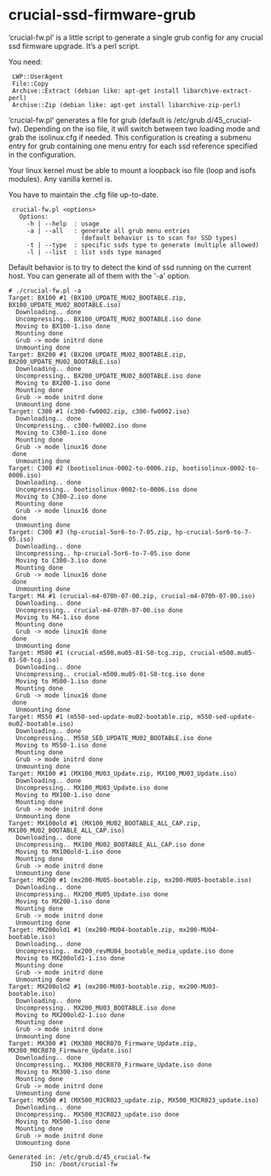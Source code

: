 # crucial-ssd-firmware-grub


‘crucial-fw.pl’ is a little script to generate a single grub config for any crucial ssd firmware upgrade.
It’s a perl script.

You need:
```
 LWP::UserAgent
 File::Copy
 Archive::Extract (debian like: apt-get install libarchive-extract-perl)
 Archive::Zip (debian like: apt-get install libarchive-zip-perl)
```

‘crucial-fw.pl’ generates a file for grub (default is /etc/grub.d/45_crucial-fw).
Depending on the iso file, it will switch between two loading mode and grab the isolinux.cfg if needed.
This configuration is creating a submenu entry for grub containing one menu entry for each ssd reference specified in the configuration.

Your linux kernel must be able to mount a loopback iso file (loop and isofs modules). Any vanilla kernel is.

You have to maintain the .cfg file up-to-date.

```
 crucial-fw.pl <options>
   Options:
     -h | --help  : usage
     -a | --all   : generate all grub menu entries
                    (default behavior is to scan for SSD types)
     -t | --type  : specific ssds type to generate (multiple allowed)
     -l | --list  : list ssds type managed
```

Default behavior is to try to detect the kind of ssd running on the current host.
You can generate all of them with the '-a' option.

```
# ./crucial-fw.pl -a
Target: BX100 #1 (BX100_UPDATE_MU02_BOOTABLE.zip, BX100_UPDATE_MU02_BOOTABLE.iso)
  Downloading.. done
  Uncompressing.. BX100_UPDATE_MU02_BOOTABLE.iso done
  Moving to BX100-1.iso done
  Mounting done
  Grub -> mode initrd done
  Unmounting done
Target: BX200 #1 (BX200_UPDATE_MU02_BOOTABLE.zip, BX200_UPDATE_MU02_BOOTABLE.iso)
  Downloading.. done
  Uncompressing.. BX200_UPDATE_MU02_BOOTABLE.iso done
  Moving to BX200-1.iso done
  Mounting done
  Grub -> mode initrd done
  Unmounting done
Target: C300 #1 (c300-fw0002.zip, c300-fw0002.iso)
  Downloading.. done
  Uncompressing.. c300-fw0002.iso done
  Moving to C300-1.iso done
  Mounting done
  Grub -> mode linux16 done
 done
  Unmounting done
Target: C300 #2 (bootisolinux-0002-to-0006.zip, bootisolinux-0002-to-0006.iso)
  Downloading.. done
  Uncompressing.. bootisolinux-0002-to-0006.iso done
  Moving to C300-2.iso done
  Mounting done
  Grub -> mode linux16 done
 done
  Unmounting done
Target: C300 #3 (hp-crucial-5or6-to-7-05.zip, hp-crucial-5or6-to-7-05.iso)
  Downloading.. done
  Uncompressing.. hp-crucial-5or6-to-7-05.iso done
  Moving to C300-3.iso done
  Mounting done
  Grub -> mode linux16 done
 done
  Unmounting done
Target: M4 #1 (crucial-m4-070h-07-00.zip, crucial-m4-070h-07-00.iso)
  Downloading.. done
  Uncompressing.. crucial-m4-070h-07-00.iso done
  Moving to M4-1.iso done
  Mounting done
  Grub -> mode linux16 done
 done
  Unmounting done
Target: M500 #1 (crucial-m500.mu05-01-S0-tcg.zip, crucial-m500.mu05-01-S0-tcg.iso)
  Downloading.. done
  Uncompressing.. crucial-m500.mu05-01-S0-tcg.iso done
  Moving to M500-1.iso done
  Mounting done
  Grub -> mode linux16 done
 done
  Unmounting done
Target: M550 #1 (m550-sed-update-mu02-bootable.zip, m550-sed-update-mu02-bootable.iso)
  Downloading.. done
  Uncompressing.. M550_SED_UPDATE_MU02_BOOTABLE.iso done
  Moving to M550-1.iso done
  Mounting done
  Grub -> mode initrd done
  Unmounting done
Target: MX100 #1 (MX100_MU03_Update.zip, MX100_MU03_Update.iso)
  Downloading.. done
  Uncompressing.. MX100_MU03_Update.iso done
  Moving to MX100-1.iso done
  Mounting done
  Grub -> mode initrd done
  Unmounting done
Target: MX100old #1 (MX100_MU02_BOOTABLE_ALL_CAP.zip, MX100_MU02_BOOTABLE_ALL_CAP.iso)
  Downloading.. done
  Uncompressing.. MX100_MU02_BOOTABLE_ALL_CAP.iso done
  Moving to MX100old-1.iso done
  Mounting done
  Grub -> mode initrd done
  Unmounting done
Target: MX200 #1 (mx200-MU05-bootable.zip, mx200-MU05-bootable.iso)
  Downloading.. done
  Uncompressing.. MX200_MU05_Update.iso done
  Moving to MX200-1.iso done
  Mounting done
  Grub -> mode initrd done
  Unmounting done
Target: MX200old1 #1 (mx200-MU04-bootable.zip, mx200-MU04-bootable.iso)
  Downloading.. done
  Uncompressing.. mx200_revMU04_bootable_media_update.iso done
  Moving to MX200old1-1.iso done
  Mounting done
  Grub -> mode initrd done
  Unmounting done
Target: MX200old2 #1 (mx200-MU03-bootable.zip, mx200-MU03-bootable.iso)
  Downloading.. done
  Uncompressing.. MX200_MU03_BOOTABLE.iso done
  Moving to MX200old2-1.iso done
  Mounting done
  Grub -> mode initrd done
  Unmounting done
Target: MX300 #1 (MX300_M0CR070_Firmware_Update.zip, MX300_M0CR070_Firmware_Update.iso)
  Downloading.. done
  Uncompressing.. MX300_M0CR070_Firmware_Update.iso done
  Moving to MX300-1.iso done
  Mounting done
  Grub -> mode initrd done
  Unmounting done
Target: MX500 #1 (MX500_M3CR023_update.zip, MX500_M3CR023_update.iso)
  Downloading.. done
  Uncompressing.. MX500_M3CR023_update.iso done
  Moving to MX500-1.iso done
  Mounting done
  Grub -> mode initrd done
  Unmounting done

Generated in: /etc/grub.d/45_crucial-fw
      ISO in: /boot/crucial-fw
```
